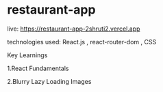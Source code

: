 # restaurant-app

live: https://restaurant-app-2shruti2.vercel.app

technologies used: React.js , react-router-dom , CSS

Key Learnings

1.React Fundamentals

2.Blurry Lazy Loading Images
